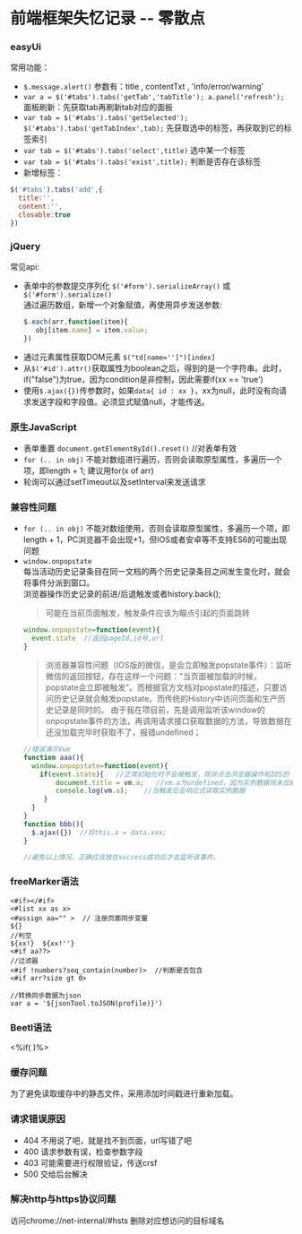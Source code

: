 # 前端框架失忆记录 -- 零散点 

### easyUi

常用功能：
* `$.message.alert()`  参数有：title , contentTxt , 'info/error/warning' 
* `var a = $('#tabs').tabs('getTab','tabTitle'); a.panel('refresh');`  面板刷新：先获取tab再刷新tab对应的面板
* `var tab = $('#tabs').tabs('getSelected');  $('#tabs').tabs('getTabIndex',tab);`  先获取选中的标签，再获取到它的标签索引
* `var tab = $('#tabs').tabs('select',title)`  选中某一个标签
* `var tab = $('#tabs').tabs('exist',title);`  判断是否存在该标签 
*  新增标签：
``` javascript
$('#tabs').tabs('add',{
  title:'',
  content:'',
  closable:true
})
```

### jQuery
常见api:
* 表单中的参数提交序列化 `$('#form').serializeArray()` 或 `$('#form').serialize()`  
通过遍历数组，新增一个对象赋值，再使用异步发送参数:
  ```javascript
  $.each(arr,function(item){
     obj[item.name] = item.value;
  })
  ```
* 通过元素属性获取DOM元素  `$("td[name='']")[index]` 
* 从`$('#id').attr()`获取属性为boolean之后，得到的是一个字符串。此时，if("false")为true，因为condition是非控制，因此需要if(xx == 'true')
* 使用`$.ajax({})`传参数时，如果`data{ id : xx }`，xx为null，此时没有向请求发送字段和字段值。必须显式赋值null，才能传送。 

### 原生JavaScript
* 表单重置 `document.getElementById().reset()` //对表单有效
* `for (.. in obj)` 不能对数组进行遍历，否则会读取原型属性，多遍历一个项，即length + 1; 建议用for(x of arr)
* 轮询可以通过setTimeout以及setInterval来发送请求

### 兼容性问题
* `for (.. in obj)` 不能对数组使用，否则会读取原型属性，多遍历一个项，即length + 1，PC浏览器不会出现+1，但IOS或者安卓等不支持ES6的可能出现问题
* `window.onpopstate`    
  每当活动历史记录条目在同一文档的两个历史记录条目之间发生变化时，就会将事件分派到窗口。  
  浏览器操作历史记录的前进/后退触发或者history.back();  
  > 可能在当前页面触发，触发条件应该为瞄点引起的页面跳转
  ```javascript
  window.onpopstate=function(event){
    event.state  //返回pageId,id号,url
  }
  ```
  > 浏览器兼容性问题（IOS版的微信，是会立即触发popstate事件）：监听微信的返回按钮，存在这样一个问题："当页面被加载的时候，popstate会立即被触发"。而根据官方文档对popstate的描述，只要访问历史记录就会触发popstate。而传统的History中访问页面和生产历史记录是同时的。
  由于我在项目前，先是调用监听该window的onpopstate事件的方法，再调用请求接口获取数据的方法，导致数据在还没加载完毕时获取不了，报错undefined；
  ```javascript
  //错误演示Vue
  function aaa(){
    window.onpopstate=function(event){
      if(event.state){   //正常初始化时不会被触发，除非点击浏览器操作和IOS的
          document.title = vm.a;   //vm.a为undefined，因为实例数据尚未加载完毕，且该方法声明比请求接口数据更早
          console.log(vm.a);    //当触发后会响应式读取实例数据
       }
    }
  }
  function bbb(){
    $.ajax({})  //将this.a = data.xxx;
  }
  
  //避免以上情况，正确应该放在success成功后才去监听该事件。
  ```

### freeMarker语法
```
<#if></#if>
<#list xx as x>
<#assign aa="" >  // 注册页面同步变量
${}
//判空
${xx!}  ${xx!''}
<#if aa??>
//过滤器
<#if !numbers?seq_contain(number)>  //判断是否包含
<#if arr?size gt 0>

//转换同步数据为json
var a = '${jsonTool.toJSON(profile)}')
```


### Beetl语法
<%if( )%>


### 缓存问题
为了避免读取缓存中的静态文件，采用添加时间戳进行重新加载。

### 请求错误原因
* 404 不用说了吧，就是找不到页面，url写错了吧
* 400 请求参数有误，检查参数字段
* 403 可能需要进行权限验证，传送crsf
* 500 交给后台解决

### 解决http与https协议问题
访问chrome://net-internal/#hsts
删除对应想访问的目标域名



